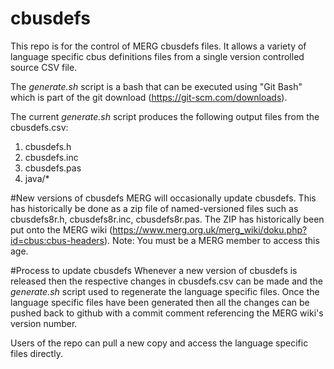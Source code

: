 # cbusdefs
This repo is for the control of MERG cbusdefs files. It allows a variety of language specific cbus definitions files from a single version controlled source CSV file.

The _generate.sh_ script is a bash that can be executed using "Git Bash" which is part of the git download (https://git-scm.com/downloads).

The current _generate.sh_ script produces the following output files from the cbusdefs.csv:
1.	cbusdefs.h
2.	cbusdefs.inc
3.	cbusdefs.pas
4.	java/\*

#New versions of cbusdefs
MERG will occasionally update cbusdefs. This has historically be done as a zip file of named-versioned files such as cbusdefs8r.h, cbusdefs8r.inc, cbusdefs8r.pas. The ZIP has historically been put onto the MERG wiki (https://www.merg.org.uk/merg_wiki/doku.php?id=cbus:cbus-headers). Note: You must be a MERG member to access this age.

#Process to update cbusdefs
Whenever a new version of cbusdefs is released then the respective changes in cbusdefs.csv can be made and the _generate.sh_ script used to regenerate the language specific files. Once the language specific files have been generated then all the changes can be pushed back to github with a commit comment referencing the MERG wiki's version number.

Users of the repo can pull a new copy and access the language specific files directly.


